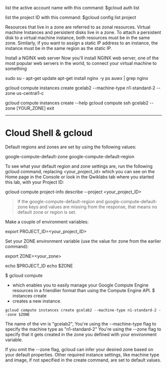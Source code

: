  list the active account name with this command:
 $gcloud auth list
 
  list the project ID with this command:
  $gcloud config list project
  
  
  Resources that live in a zone are referred to as zonal resources. Virtual machine Instances and persistent disks live in a zone. To attach a persistent disk to a virtual machine instance, both resources must be in the same zone. Similarly, if you want to assign a static IP address to an instance, the instance must be in the same region as the static IP.
  
  
  Install a NGINX web server
Now you'll install NGINX web server, one of the most popular web servers in the world, to connect your virtual machine to something

sudo su -
apt-get update
apt-get install nginx -y
ps auwx | grep nginx


gcloud compute instances create gcelab2 --machine-type n1-standard-2 --zone us-central1-c


gcloud compute instances create --help
gcloud compute ssh gcelab2 --zone [YOUR_ZONE]
exit

---
# Cloud Shell & gcloud

Default regions and zones are set by using the following values:

google-compute-default-zone google-compute-default-region

To see what your default region and zone settings are, run the following gcloud command, replacing <your_project_id> which you can see on the Home page in the Console or look in the Qwiklabs tab where you started this lab, with your Project ID:

gcloud compute project-info describe --project <your_project_ID>

> If the google-compute-default-region and google-compute-default-zone keys and values are missing from the response, that means no default zone or region is set.


Make a couple of environment variables:

export PROJECT_ID=<your_project_ID>

Set your ZONE environment variable (use the value for zone from the earlier command):

export ZONE=<your_zone>

echo $PROJECT_ID
echo $ZONE


$ gcloud compute 
* which enables you to easily manage your Google Compute Engine resources in a friendlier format than using the Compute Engine API.
$ instances create 
* creates a new instance.
```
gcloud compute instances create gcelab2 --machine-type n1-standard-2 --zone $ZONE
```
The name of the vm is "gcelab2",
You're using the --machine-type flag to specify the machine type as "n1-standard-2"
You're using the --zone flag to specify that it gets created in the zone you defined with your environment variable.

If you omit the --zone flag, gcloud can infer your desired zone based on your default properties. Other required instance settings, like machine type and image, if not specified in the create command, are set to default values.

